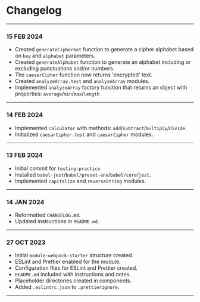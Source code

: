 # Changelog
---
### 15 FEB 2024
- Created `generateCipherbet` function to generate a cipher alphabet based on `key` and `alphabet` parameters.
- Created `generateAlphabet` function to generate an alphabet including or excluding punctuations and/or numbers.
- The `caesarCipher` function now returns 'encrypted' text.
- Created `analyzeArray.test` and `analyzeArray` modules.
- Implemented `analyzeArray` factory function that returns an object with properties: `average`/`min`/`max`/`length`
---
### 14 FEB 2024
- Implemented `calculator` with methods: `add`/`subtract`/`multiply`/`divide`.
- Initialized `caesarCipher.test` and `caesarCipher` modules.
---
### 13 FEB 2024
- Initial commit for `testing-practice`.
- Installed `babel-jest`/`babel/preset-env`/`babel/core`/`jest`.
- Implemented `capitalize` and `reverseString` modules.
---
### 14 JAN 2024
- Reformatted `CHANGELOG.md`.
- Updated instructions in `README.md`.
---
### 27 OCT 2023
- Initial `module-webpack-starter` structure created.
- ESLint and Prettier enabled for the module.
- Configuration files for ESLint and Prettier created.
- `README.md` included with instructions and notes.
- Placeholder directories created in components.
- Added `.eslintrc.json` to `.prettierignore`.  
---